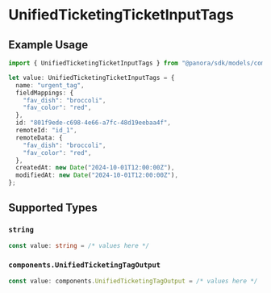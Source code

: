 # UnifiedTicketingTicketInputTags

## Example Usage

```typescript
import { UnifiedTicketingTicketInputTags } from "@panora/sdk/models/components";

let value: UnifiedTicketingTicketInputTags = {
  name: "urgent_tag",
  fieldMappings: {
    "fav_dish": "broccoli",
    "fav_color": "red",
  },
  id: "801f9ede-c698-4e66-a7fc-48d19eebaa4f",
  remoteId: "id_1",
  remoteData: {
    "fav_dish": "broccoli",
    "fav_color": "red",
  },
  createdAt: new Date("2024-10-01T12:00:00Z"),
  modifiedAt: new Date("2024-10-01T12:00:00Z"),
};
```

## Supported Types

### `string`

```typescript
const value: string = /* values here */
```

### `components.UnifiedTicketingTagOutput`

```typescript
const value: components.UnifiedTicketingTagOutput = /* values here */
```

